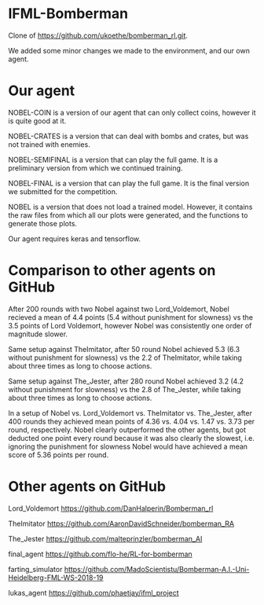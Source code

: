# IFML-Bomberman

Clone of https://github.com/ukoethe/bomberman_rl.git.

We added some minor changes we made to the environment, and our own agent.

# Our agent

NOBEL-COIN is a version of our agent that can only collect coins, however it is quite good at it.

NOBEL-CRATES is a version that can deal with bombs and crates, but was not trained with enemies.

NOBEL-SEMIFINAL is a version that can play the full game. It is a preliminary version from which we continued training.

NOBEL-FINAL is a version that can play the full game. It is the final version we submitted for the competition.

NOBEL is a version that does not load a trained model. However, it contains the raw files from which all our plots were generated, and the functions to generate those plots.

Our agent requires keras and tensorflow.

# Comparison to other agents on GitHub

After 200 rounds with two Nobel against two Lord_Voldemort, Nobel recieved a mean of 4.4 points (5.4 without punishment for slowness) vs the 3.5 points of Lord Voldemort, however Nobel was consistently one order of magnitude slower.

Same setup against TheImitator, after 50 round Nobel achieved 5.3  (6.3 without punishment for slowness) vs the 2.2 of TheImitator, while taking about three times as long to choose actions.

Same setup against The_Jester, after 280 round Nobel achieved 3.2  (4.2 without punishment for slowness) vs the 2.8 of The_Jester, while taking about three times as long to choose actions.

In a setup of Nobel vs. Lord_Voldemort vs. TheImitator vs. The_Jester, after 400 rounds they achieved mean points of 4.36 vs. 4.04 vs. 1.47 vs. 3.73 per round, respectively. Nobel clearly outperformed the other agents, but got deducted one point every round because it was also clearly the slowest, i.e. ignoring the punishment for slowness Nobel would have achieved a mean score of 5.36 points per round.

# Other agents on GitHub

Lord_Voldemort https://github.com/DanHalperin/Bomberman_rl

TheImitator https://github.com/AaronDavidSchneider/bomberman_RA

The_Jester https://github.com/malteprinzler/bomberman_AI

final_agent https://github.com/flo-he/RL-for-bomberman

farting_simulator https://github.com/MadoScientistu/Bomberman-A.I.-Uni-Heidelberg-FML-WS-2018-19

lukas_agent https://github.com/phaetjay/ifml_project
